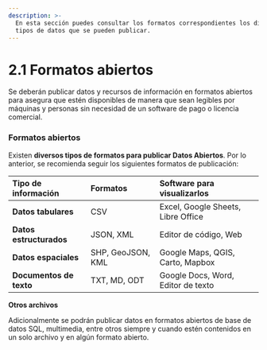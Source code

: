 ```yaml
---
description: >-
  En esta sección puedes consultar los formatos correspondientes los diferentes
  tipos de datos que se pueden publicar.
---
```


# 2.1 Formatos abiertos

Se deberán publicar datos y recursos de información en formatos abiertos para asegura que estén disponibles de manera que sean legibles por máquinas y personas sin necesidad de un software de pago o licencia comercial.

### **Formatos abiertos**

Existen **diversos tipos de formatos para publicar Datos Abiertos**. Por lo anterior, se recomienda seguir los siguientes formatos de publicación:

| Tipo de información | Formatos | Software para visualizarlos |
| :--- | :--- | :--- |
| **Datos tabulares** | CSV | Excel, Google Sheets, Libre Office |
| **Datos estructurados** | JSON, XML | Editor de código, Web |
| **Datos espaciales** | SHP, GeoJSON, KML | Google Maps, QGIS, Carto, Mapbox |
| **Documentos de texto** | TXT, MD, ODT | Google Docs, Word, Editor de texto |

**Otros archivos**

Adicionalmente se podrán publicar datos en formatos abiertos de base de datos SQL, multimedia, entre otros siempre y cuando estén contenidos en un solo archivo y en algún formato abierto. 

